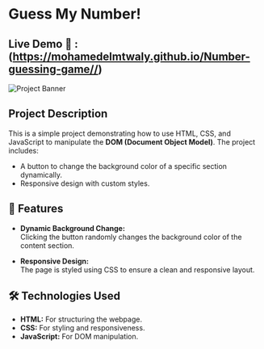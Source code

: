 # Guess My Number!

##  Live Demo 🔗 :(https://mohamedelmtwaly.github.io/Number-guessing-game//)
![Project Banner](Template.PNG)

## Project Description
This is a simple project demonstrating how to use HTML, CSS, and JavaScript to manipulate the **DOM (Document Object Model)**. The project includes:
- A button to change the background color of a specific section dynamically.
- Responsive design with custom styles.

## 🚀 Features

- **Dynamic Background Change:**  
   Clicking the button randomly changes the background color of the content section.

- **Responsive Design:**  
   The page is styled using CSS to ensure a clean and responsive layout.


## 🛠️ Technologies Used

- **HTML:** For structuring the webpage.
- **CSS:** For styling and responsiveness.
- **JavaScript:** For DOM manipulation.
